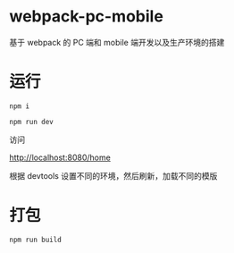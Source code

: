 # webpack-pc-mobile

基于 webpack 的 PC 端和 mobile 端开发以及生产环境的搭建

# 运行

```
npm i

npm run dev

```

访问

[http://localhost:8080/home](http://localhost:8080/home)

根据 devtools 设置不同的环境，然后刷新，加载不同的模版

# 打包

```
npm run build
```
